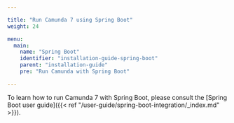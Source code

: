 ```yaml
---

title: "Run Camunda 7 using Spring Boot"
weight: 24

menu:
  main:
    name: "Spring Boot"
    identifier: "installation-guide-spring-boot"
    parent: "installation-guide"
    pre: "Run Camunda with Spring Boot"

---
```


To learn how to run Camunda 7 with Spring Boot, please consult the [Spring Boot user guide]({{< ref "/user-guide/spring-boot-integration/_index.md" >}}).
